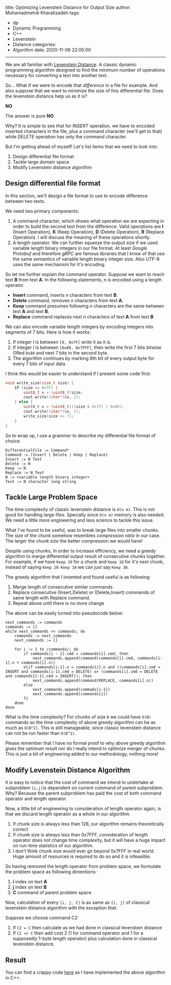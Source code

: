 title: Optimizing Levenstein Distance for Output Size
author: Mohamadmehdi Kharatizadeh
tags:
  - dp
  - Dynamic Programming
  - C++
  - Levenstein
  - Distance
categories:
  - Algorithm
date: 2020-11-06 22:05:00
---
We are all familiar with [Levenstein Distance](https://en.m.wikipedia.org/wiki/Levenshtein_distance). A classic dynamic programming algorithm designed to find the minimum number of operations necessary for converting a text into another text.

So... What if we were to encode that *difference* in a file for example. And also suppose that we want to minimize the size of this differential file. Does the levenstein distance help us as it is?

**NO**

The answer is pure **NO**.

Why? It is simple to see that for *INSERT* operation, we have to encoded inserted characters in the file, plus a command character (we'll get to that) while *DELETE* operation has only the command character.

But I'm getting ahead of myself! Let's list items that we need to look into:

1. Design differential file format
2. Tackle large domain space
3. Modify Levenstein distance algorithm

## Design differential file format

In this section, we'll design a file format to use to encode difference between two texts.

We need two primary components:

1. A command character, which shows what operation we are expecting in order to build the second text from the difference. Valid operations are **I** (Insert Operation), **K** (Keep Operation), **D** (Delete Operation), **R** (Replace Operation). I will discuss the meaning of these operations shortly.
2. A length operator. We can further squeeze the output size if we used variable length binary integers in our file format. At least *Google Protobuf* and therefore *gRPC* are famous libraries that I know of that use the same semantics of variable length binary integer size. Also UTF-8 uses the same mechanism for it's encoding.

So let me further explain the command operator. Suppose we want to reach text **B** from text **A**. In the following statements, *n* is encoded using a length operator.

* **Insert** command, inserts *n* characters from text **B**.
* **Delete** command, removes *n* characters from text **A**.
* **Keep** command presumes following *n* characters are the same between text **A** and text **B**.
* **Replace** command replaces next *n* characters of text **A** from text **B**

We can also encode variable length integers by encoding integers into segments of 7 bits. Here is how it works:

1. If integer *I* is between `[0, 0x7F]` write it as it is.
2. If integer *I* is between `[0x80, 0x7FFF]`, then write the first 7 bits bitwise ORed `0x80` and next 7 bits in the second byte.
3. The algorithm continues by marking 8th bit of every output byte for every 7 bits of input data.

I think this would be easier to understand if I present some code first:

```cpp
void write_size(size_t size) {
	if (size <= 0x7F) {
    	uint8_t x = (uint8_t)size;
        cout.write((char*)&x, 1);
    } else {
    	uint8_t x = (uint8_t)((size & 0x7F) | 0x80);
        cout.write((char*)&x, 1);
        write_size(size >> 7);
    }
}
```

So to wrap up, I use a grammer to describe my differential file format of choice:

```
DifferentialFile := Command*
Command := (Insert | Delete | Keep | Replace)
Insert := N Text
Delete := N
Keep := N
Replace := N Text
N := <variable length binary integer>
Text := N character long string
```

## Tackle Large Problem Space

The time complexity of classic levenstein distance is `O(n m)`. This is not good for handling large files. Specially since `O(n m)` memory is also needed. We need a little more engineering and less science to tackle this issue.

What I've found to be useful, was to break large files into smaller *chunks*. The size of the *chunk* somehow resembles *compression ratio* in our case. The larger the *chunk size* the better compression we would have!

Despite using chunks, In order to increase efficiency, we need a greedy algorithm to merge differential output result of consecutive chunks together. For example, if we have `Keep 20` for a chunk and `Keep 10` for it's next chunk, instead of saying `Keep 20 Keep 10` we can just say `Keep 30`.

The greedy algorithm that I invented and found useful is as following:

1. Merge length of consecutive similar commands
2. Replace consecutive (Insert,Delete) or (Delete,Insert) commands of same length with Replace command.
3. Repeat above until there is no more change

The above can be easily turned into pseudocode below:

```
next_commands := commands
commands := []
while next_commands <> commands; do 
	commands := next_commands
    next_commands := []
	
	for i := 1 to /commands/; do
    	if commands[i - 1].cmd = commands[i].cmd; then
        	next_commands.append(command(commands[i].cmd, commands[i-1].n + commands[i].n))
        elif commands[i-1].n = commands[i].n and ((commands[i].cmd = INSERT and commands[i-1].cmd = DELETE) or (commands[i].cmd = DELETE and commands[i-1].cmd = INSERT)); then
        	next_commands.append(command(REPLACE, commands[i].n))
        else
        	next_commands.append(commads[i-1])
            next_commands.append(commands[i])
        fi
    done
done
```

What is the time complexity? For chunks of size `B` we could have `O(B)` commands so the time complexity of above greedy algorithm can be as much as `O(B^2)`. This is still manageable, since classic levenstein distance can not be run faster than `O(B^2)`.

Please remember that I have no formal proof to why above greedy algorithm gives the optimum result nor do I really intend to optimize merger of chunks. This is just a bit of engineering added to our methodology, nothing more!

## Modify Levenstein Distance Algorithm

It is easy to notice that the cost of command we intend to undertake at subproblem `[i,j]`is dependent on current command of parent subproblem. Why? Because the parent subproblem has paid the cost of both command operator and length operator.

Now, a little bit of engineering to consideration of length operator again, is that we discard length operator as a whole in our algorithm.

1. If chunk size is always less than 128, our algorithm remains theoretically correct
2. If chunk size is always less than 0x7FFF, consideration of length operator does not change time complexity, but it will have a huge impact on run-time statistics of our algorithm.
3. I don't think chunk size would ever go beyond 0x7FFF in real world. Huge amount of resources is required to do so and it is infeasible.

So having removed the length operator from problem space, we formulate the problem space as following dimentions:

1. **i** index on text **A**
2. **j** index on text **B**
3. **C** command of parent problem space

Now, calculation of every `[i, j, C]` is as same as `[i, j]` of classical levenstein distance algorithm with the exception that:

Suppose we choose command C2:
1. If `C2 = C` then calculate as we had done in classical levenstein distance
2. If `C2 <> C` then add cost 2 (1 for command operator and 1 for a supposedly 1-byte length operator) plus calculation done in classical levenstein distance.

## Result

You can find a crappy code [here](https://github.com/arcana261/notes/blob/master/sysconfig/bash/capture/leven.cxx) as I have implemented the above algorithm in C++.